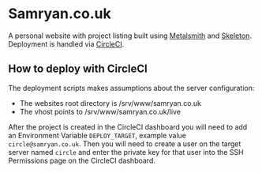 # Samryan.co.uk

A personal website with project listing built using [Metalsmith](http://metalsmith.io) and
[Skeleton](http://getskeleton.com/). Deployment is handled via [CircleCI](https://circleci.com/).

## How to deploy with CircleCI

The deployment scripts makes assumptions about the server configuration:

- The websites root directory is /srv/www/samryan.co.uk
- The vhost points to /srv/www/samryan.co.uk/live

After the project is created in the CircleCI dashboard you will need to add an
Environment Variable `DEPLOY_TARGET`, example value `circle@samryan.co.uk`. Then
you will need to create a user on the target server named `circle` and enter the
private key for that user into the SSH Permissions page on the CircleCI dashboard.